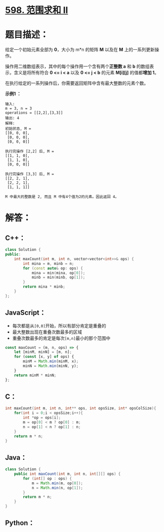 # [598. 范围求和 II](https://leetcode-cn.com/problems/range-addition-ii/)

# 题目描述：

给定一个初始元素全部为 **0**，大小为 m*n 的矩阵 **M** 以及在 **M** 上的一系列更新操作。

操作用二维数组表示，其中的每个操作用一个含有两个**正整数 a** 和 **b** 的数组表示，含义是将所有符合 **0 <= i < a** 以及 **0 <= j < b** 的元素 **M[i][j]** 的值都**增加 1**。

在执行给定的一系列操作后，你需要返回矩阵中含有最大整数的元素个数。



**示例1 ：**

```
输入: 
m = 3, n = 3
operations = [[2,2],[3,3]]
输出: 4
解释: 
初始状态, M = 
[[0, 0, 0],
 [0, 0, 0],
 [0, 0, 0]]

执行完操作 [2,2] 后, M = 
[[1, 1, 0],
 [1, 1, 0],
 [0, 0, 0]]

执行完操作 [3,3] 后, M = 
[[2, 2, 1],
 [2, 2, 1],
 [1, 1, 1]]

M 中最大的整数是 2, 而且 M 中有4个值为2的元素。因此返回 4。
```



# 解答：

## C++：

```cpp
class Solution {
public:
    int maxCount(int m, int n, vector<vector<int>>& ops) {
        int mina = m, minb = n;
        for (const auto& op: ops) {
            mina = min(mina, op[0]);
            minb = min(minb, op[1]);
        }
        return mina * minb;
    }
};
```

## JavaScript：

- 每次都是从`[0,0]`开始，所以有部分肯定是重叠的
- 最大整数出现在重叠次数最多的区域
- 重叠次数最多的肯定是每次`[m,n]`最小的那个范围中

```JavaScript
const maxCount = (m, n, ops) => {
    let [minM, minN] = [m, n];
    for (const [x, y] of ops) {
        minM = Math.min(minM, x);
        minN = Math.min(minN, y);
    }
    return minM * minN;
};
```

## C：
```c
int maxCount(int m, int n, int** ops, int opsSize, int* opsColSize){
    for(int i = 0;i < opsSize;i++){
        int *op = ops[i];
        m = op[0] < m ? op[0] : m; 
        n = op[1] < n ? op[1] : n; 
    }
    return m * n;
}
```

## Java：
```java
class Solution {
    public int maxCount(int m, int n, int[][] ops) {
        for (int[] op : ops) {
            m = Math.min(m, op[0]);
            n = Math.min(n, op[1]);
        }
        return m * n;
    }
}
```

## Python：

```python

```
